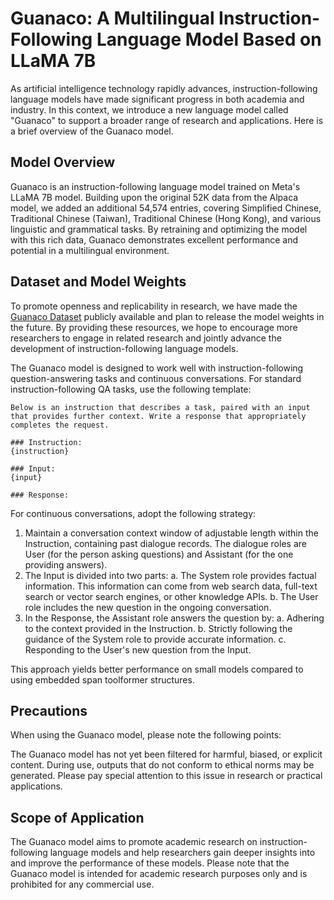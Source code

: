 # Guanaco: A Multilingual Instruction-Following Language Model Based on LLaMA 7B

As artificial intelligence technology rapidly advances, instruction-following language models have made significant progress in both academia and industry. In this context, we introduce a new language model called "Guanaco" to support a broader range of research and applications. Here is a brief overview of the Guanaco model.

## Model Overview

Guanaco is an instruction-following language model trained on Meta's LLaMA 7B model. Building upon the original 52K data from the Alpaca model, we added an additional 54,574 entries, covering Simplified Chinese, Traditional Chinese (Taiwan), Traditional Chinese (Hong Kong), and various linguistic and grammatical tasks. By retraining and optimizing the model with this rich data, Guanaco demonstrates excellent performance and potential in a multilingual environment.

## Dataset and Model Weights

To promote openness and replicability in research, we have made the [Guanaco Dataset](https://huggingface.co/datasets/JosephusCheung/GuanacoDataset) publicly available and plan to release the model weights in the future. By providing these resources, we hope to encourage more researchers to engage in related research and jointly advance the development of instruction-following language models.

The Guanaco model is designed to work well with instruction-following question-answering tasks and continuous conversations. For standard instruction-following QA tasks, use the following template:

```
Below is an instruction that describes a task, paired with an input that provides further context. Write a response that appropriately completes the request.

### Instruction:
{instruction}

### Input:
{input}

### Response:
```

For continuous conversations, adopt the following strategy:

1. Maintain a conversation context window of adjustable length within the Instruction, containing past dialogue records. The dialogue roles are User (for the person asking questions) and Assistant (for the one providing answers).
2. The Input is divided into two parts: a. The System role provides factual information. This information can come from web search data, full-text search or vector search engines, or other knowledge APIs. b. The User role includes the new question in the ongoing conversation.
3. In the Response, the Assistant role answers the question by: a. Adhering to the context provided in the Instruction. b. Strictly following the guidance of the System role to provide accurate information. c. Responding to the User's new question from the Input.

This approach yields better performance on small models compared to using embedded span toolformer structures.

## Precautions

When using the Guanaco model, please note the following points:

The Guanaco model has not yet been filtered for harmful, biased, or explicit content. During use, outputs that do not conform to ethical norms may be generated. Please pay special attention to this issue in research or practical applications.

## Scope of Application

The Guanaco model aims to promote academic research on instruction-following language models and help researchers gain deeper insights into and improve the performance of these models. Please note that the Guanaco model is intended for academic research purposes only and is prohibited for any commercial use.

